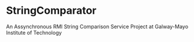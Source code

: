 # StringComparator
An Assynchronous RMI String Comparison Service Project at Galway-Mayo Institute of Technology
